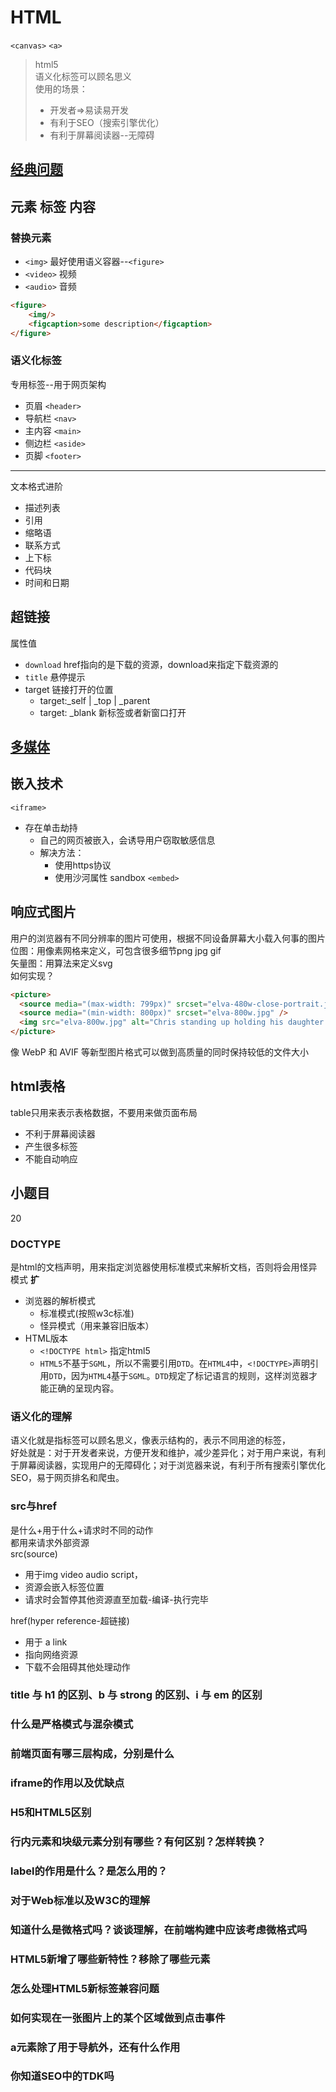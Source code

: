# HTML
`<canvas>`
`<a>`
> html5  
> 语义化标签可以顾名思义  
使用的场景：
>  - 开发者=>易读易开发
> - 有利于SEO（搜索引擎优化）
> - 有利于屏幕阅读器--无障碍
## [经典问题](#小题目)
## 元素 标签 内容
### 替换元素
- `<img>` 最好使用语义容器--`<figure>`
- `<video>` 视频
- `<audio>` 音频
```html
<figure>
    <img/>
    <figcaption>some description</figcaption>
</figure>
```
### 语义化标签
专用标签--用于网页架构
- 页眉 `<header>`
- 导航栏 `<nav>`
- 主内容 `<main>`
- 侧边栏 `<aside>`
- 页脚 `<footer>`

***
文本格式进阶
- 描述列表
- 引用
- 缩略语
- 联系方式
- 上下标
- 代码块
- 时间和日期
## 超链接
属性值
- `download` href指向的是下载的资源，download来指定下载资源的
- `title` 悬停提示
- target 链接打开的位置
  - target:_self | _top | _parent
  - target: _blank 新标签或者新窗口打开
## [多媒体](#替换元素)
## 嵌入技术
`<iframe>` 
- 存在单击劫持 
  - 自己的网页被嵌入，会诱导用户窃取敏感信息
  - 解决方法：
    - 使用https协议
    - 使用沙河属性 sandbox
`<embed>`
## 响应式图片
用户的浏览器有不同分辨率的图片可使用，根据不同设备屏幕大小载入何事的图片  
位图：用像素网格来定义，可包含很多细节png jpg gif  
矢量图：用算法来定义svg  
如何实现？
```html
<picture>
  <source media="(max-width: 799px)" srcset="elva-480w-close-portrait.jpg" />
  <source media="(min-width: 800px)" srcset="elva-800w.jpg" />
  <img src="elva-800w.jpg" alt="Chris standing up holding his daughter Elva" />
</picture>
```
像 WebP 和 AVIF 等新型图片格式可以做到高质量的同时保持较低的文件大小
## html表格
table只用来表示表格数据，不要用来做页面布局
- 不利于屏幕阅读器
- 产生很多标签
- 不能自动响应
## 小题目 
20
### DOCTYPE
是html的文档声明，用来指定浏览器使用标准模式来解析文档，否则将会用怪异模式
**扩**
- 浏览器的解析模式
  - 标准模式(按照w3c标准) 
  - 怪异模式（用来兼容旧版本）
- HTML版本
  - `<!DOCTYPE html>` 指定html5
  - `HTML5`不基于`SGML`，所以不需要引用`DTD`。在`HTML4`中，`<!DOCTYPE>`声明引用`DTD`，因为`HTML4`基于`SGML`。`DTD`规定了标记语言的规则，这样浏览器才能正确的呈现内容。
### 语义化的理解
语义化就是指标签可以顾名思义，像表示结构的，表示不同用途的标签，  
好处就是：对于开发者来说，方便开发和维护，减少差异化；对于用户来说，有利于屏幕阅读器，实现用户的无障碍化；对于浏览器来说，有利于所有搜索引擎优化SEO，易于网页排名和爬虫。
### src与href
是什么+用于什么+请求时不同的动作  
都用来请求外部资源  
src(source)
- 用于img video audio script，
- 资源会嵌入标签位置 
- 请求时会暂停其他资源直至加载-编译-执行完毕

href(hyper reference-超链接) 
- 用于 a link 
- 指向网络资源
- 下载不会阻碍其他处理动作
### title 与 h1 的区别、b 与 strong 的区别、i 与 em 的区别
### 什么是严格模式与混杂模式
### 前端页面有哪三层构成，分别是什么
### iframe的作用以及优缺点
### H5和HTML5区别
### 行内元素和块级元素分别有哪些？有何区别？怎样转换？
### label的作用是什么？是怎么用的？
### 对于Web标准以及W3C的理解
### 知道什么是微格式吗？谈谈理解，在前端构建中应该考虑微格式吗
### HTML5新增了哪些新特性？移除了哪些元素
### 怎么处理HTML5新标签兼容问题
### 如何实现在一张图片上的某个区域做到点击事件
### a元素除了用于导航外，还有什么作用
### 你知道SEO中的TDK吗
